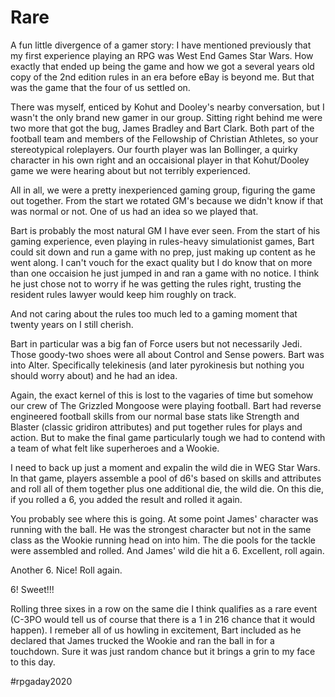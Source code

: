 # Rare

A fun little divergence of a gamer story: I have mentioned previously that my first experience playing an RPG was West End Games Star Wars. How exactly that ended up being the game and how we got a several years old copy of the 2nd edition rules in an era before eBay is beyond me. But that was the game that the four of us settled on. 

There was myself, enticed by Kohut and Dooley's nearby conversation, but I wasn't the only brand new gamer in our group. Sitting right behind me were two more that got the bug, James Bradley and Bart Clark. Both part of the football team and members of the Fellowship of Christian Athletes, so your stereotypical roleplayers. Our fourth player was Ian Bollinger, a quirky character in his own right and an occaisional player in that Kohut/Dooley game we were hearing about but not terribly experienced.

All in all, we were a pretty inexperienced gaming group, figuring the game out together. From the start we rotated GM's because we didn't know if that was normal or not. One of us had an idea so we played that.

Bart is probably the most natural GM I have ever seen. From the start of his gaming experience, even playing in rules-heavy simulationist games, Bart could sit down and run a game with no prep, just making up content as he went along. I can't vouch for the exact quality but I do know that on more than one occaision he just jumped in and ran a game with no notice. I think he just chose not to worry if he was getting the rules right, trusting the resident rules lawyer would keep him roughly on track.

And not caring about the rules too much led to a gaming moment that twenty years on I still cherish. 

Bart in particular was a big fan of Force users but not necessarily Jedi. Those goody-two shoes were all about Control and Sense powers. Bart was into Alter. Specifically telekinesis (and later pyrokinesis but nothing you should worry about) and he had an idea. 

Again, the exact kernel of this is lost to the vagaries of time but somehow our crew of The Grizzled Mongoose were playing football. Bart had reverse engineered football skills from our normal base stats like Strength and Blaster (classic gridiron attributes) and put together rules for plays and action. But to make the final game particularly tough we had to contend with a team of what felt like superheroes and a Wookie.

I need to back up just a moment and expalin the wild die in WEG Star Wars. In that game, players assemble a pool of d6's based on skills and attributes and roll all of them together plus one additional die, the wild die. On this die, if you rolled a 6, you added the result and rolled it again. 

You probably see where this is going. At some point James' character was running with the ball. He was the strongest character but not in the same class as the Wookie running head on into him. The die pools for the tackle were assembled and rolled. And James' wild die hit a 6. Excellent, roll again. 

Another 6. Nice! Roll again.

6! Sweet!!!

Rolling three sixes in a row on the same die I think qualifies as a rare event (C-3PO would tell us of course that there is a 1 in 216 chance that it would happen). I remeber all of us howling in excitement, Bart included as he declared that James trucked the Wookie and ran the ball in for a touchdown. Sure it was just random chance but it brings a grin to my face to this day.

#rpgaday2020